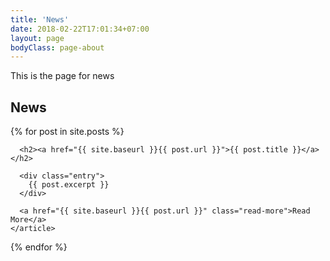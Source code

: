 ```yaml
---
title: 'News'
date: 2018-02-22T17:01:34+07:00
layout: page
bodyClass: page-about
---
```


This is the page for news
 
## News

<div class="posts">
  {% for post in site.posts %}
    <article class="post">

      <h2><a href="{{ site.baseurl }}{{ post.url }}">{{ post.title }}</a></h2>

      <div class="entry">
        {{ post.excerpt }}
      </div>

      <a href="{{ site.baseurl }}{{ post.url }}" class="read-more">Read More</a>
    </article>
  {% endfor %}
</div>
